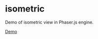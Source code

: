 # isometric

Demo of isometric view in Phaser.js engine.

<a href="https://lvl001.net/users/elmokelmo/isometric1">Demo</a>
